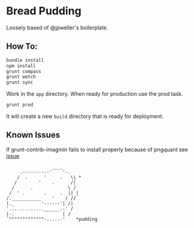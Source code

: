 # Bread Pudding

Loosely based of @jpweller's boilerplate.

## How To: 
```bash
bundle install
npm install
grunt compass
grunt watch
grunt sync
```

Work in the `app` directory. 
When ready for production use the prod task.

```bash
grunt prod
```

It will create a new `build` directory that is ready for deployment.

## Known Issues

If grunt-contrib-imagmin fails to install properly because of pngquant see [issue](https://github.com/gruntjs/grunt-contrib-imagemin/issues/183/#issuecomment-41841391)


```
                 ____
     .----------'    '-.
    /  .      '     .   \\ *
   /        '    .      /|
  /      .             \ /
 /  ' .       .     .  || |
/.___________    '    / //
|._          '------'| /|
'.............______.-' /  
|-.                  | /
`"""""""""""""-.....-'    *pudding
```